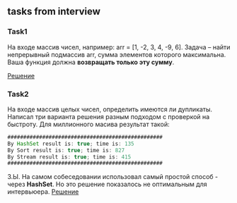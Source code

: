 ## tasks from interview
### Task1
На входе массив чисел, например: arr = [1, -2, 3, 4, -9, 6].
Задача – найти непрерывный подмассив arr, сумма элементов которого максимальна.
Ваша функция должна **возвращать только эту сумму**.

[Решение](https://github.com/rublin/InterviewTasks/blob/master/src/arrays/TheBiggestSum.java)

### Task2
На входе массив целых чисел, определить имеются ли дупликаты.
Написал три варианта решения разным подходом с проверкой на быстроту. Для миллионного масива результат такой:
```Java
#################################################
By HashSet result is: true; time is: 135
By Sort result is: true; time is: 827
By Stream result is: true; time is: 415
#################################################
```
З.Ы. На самом собеседовании использовал самый простой способ - через **HashSet**. Но это решение показалось не оптимальным для интервьюера.
[Решение](https://github.com/rublin/InterviewTasks/blob/master/src/main/java/arrays/Duplicates.java)
